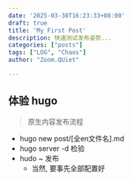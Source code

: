 ```yaml
---
date: '2025-03-30T16:23:33+08:00'
draft: true
title: 'My First Post'
description: 快速测试发布姿势...
categories: ["posts"]
tags: ["LOG", "Chaos"]
author: "Zoom.QUiet"

---
```


## 体验 hugo 
> 原生内容发布流程

- hugo new post/[全en文件名].md
- hugo server -d 检验
- hudo ~ 发布
    - 当然, 要事先全部配置好